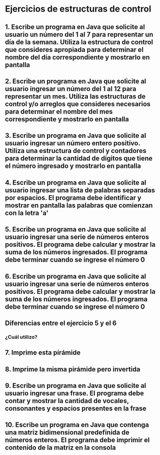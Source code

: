 # Ejercicios de estructuras de control

## 1. Escribe un programa en Java que solicite al usuario un número del 1 al 7 para representar un día de la semana. Utiliza la estructura de control que consideres apropiada para determinar el nombre del día correspondiente y mostrarlo en pantalla

## 2. Escribe un programa en Java que solicite al usuario ingresar un número del 1 al 12 para representar un mes. Utiliza las estructuras de control y/o arreglos que consideres necesarios para determinar el nombre del mes correspondiente y mostrarlo en pantalla

## 3. Escribe un programa en Java que solicite al usuario ingresar un número entero positivo. Utiliza una estructura de control y contadores para determinar la cantidad de dígitos que tiene el número ingresado y mostrarlo en pantalla

## 4. Escribe un programa en Java que solicite al usuario ingresar una lista de palabras separadas por espacios. El programa debe identificar y mostrar en pantalla las palabras que comienzan con la letra 'a'

## 5. Escribe un programa en Java que solicite al usuario ingresar una serie de números enteros positivos. El programa debe calcular y mostrar la suma de los números ingresados. El programa debe terminar cuando se ingrese el número 0

## 6. Escribe un programa en Java que solicite al usuario ingresar una serie de números enteros positivos. El programa debe calcular y mostrar la suma de los números ingresados. El programa debe terminar cuando se ingrese el número 0

## Diferencias entre el ejercicio 5 y el 6

### ¿Cuál utilizo?

## 7. Imprime esta pirámide

## 8. Imprime la misma pirámide pero invertida

## 9. Escribe un programa en Java que solicite al usuario ingresar una frase. El programa debe contar y mostrar la cantidad de vocales, consonantes y espacios presentes en la frase

## 10. Escribe un programa en Java que contenga una matriz bidimensional predefinida de números enteros. El programa debe imprimir el contenido de la matriz en la consola

